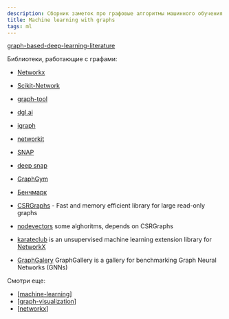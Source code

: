 ```yaml
---
description: Сборник заметок про графовые алгоритмы машинного обучения
title: Machine learning with graphs
tags: ml
---
```


[graph-based-deep-learning-literature](https://github.com/naganandy/graph-based-deep-learning-literature)

Библиотеки, работающие с графами:

- [Networkx](https://networkx.org/)
- [Scikit-Network](https://scikit-network.readthedocs.io/en/latest/index.html#)
- [graph-tool](https://graph-tool.skewed.de/)
- [dgl.ai](https://www.dgl.ai/)
- [igraph](https://igraph.org/)
- [networkit](https://networkit.github.io/)
- [SNAP](https://snap.stanford.edu/snap/)
- [deep snap](https://snap.stanford.edu/deepsnap/)
- [GraphGym](https://github.com/snap-stanford/GraphGym)
- [Бенчмарк](https://www.timlrx.com/blog/benchmark-of-popular-graph-network-packages-v2)

- [CSRGraphs](https://github.com/VHRanger/CSRGraph) - Fast and memory efficient library for large read-only graphs
- [nodevectors](https://github.com/VHRanger/nodevectors) some alghoritms, depends on CSRGraphs
- [karateclub](https://github.com/benedekrozemberczki/KarateClub) is an unsupervised machine learning extension library for [NetworkX](https://networkx.org/)

- [GraphGalery](https://github.com/EdisonLeeeee/GraphGallery) GraphGallery is a gallery for benchmarking Graph Neural Networks (GNNs)

Смотри еще:

- [[machine-learning]]
- [[graph-visualization]]
- [[networkx]]

[//begin]: # "Autogenerated link references for markdown compatibility"
[machine-learning]: machine-learning "Алгоритмы машинного обучения"
[graph-visualization]: ../notes/graph-visualization "Graph-visualization"
[networkx]: ../notes/networkx "Networkx"
[//end]: # "Autogenerated link references"